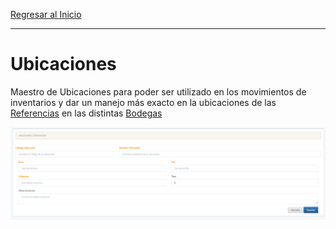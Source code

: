 [Regresar al Inicio](../readme.md)

---

# Ubicaciones

Maestro de Ubicaciones para poder ser utilizado en los movimientos de inventarios y dar un manejo más exacto en la ubicaciones de las [Referencias](referencias.md) en las distintas [Bodegas](bodegas.md)

![Ubicaciones](../recursos/img/ubicaciones.png)
